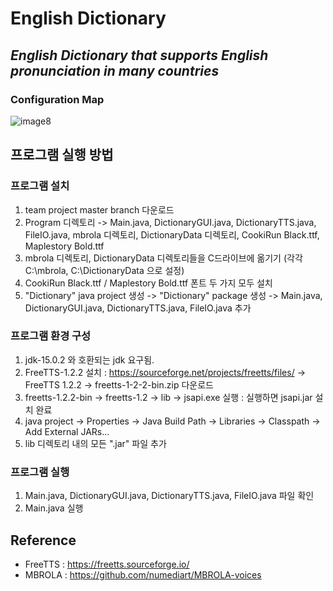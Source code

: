 # English Dictionary
## _English Dictionary that supports English pronunciation in many countries_

### Configuration Map
![image8](https://user-images.githubusercontent.com/79684170/119258692-cc194a80-bc05-11eb-9770-c7cbd8f1d5f7.png)

## 프로그램 실행 방법
### 프로그램 설치
1. team project master branch 다운로드
2. Program 디렉토리 -> Main.java, DictionaryGUI.java, DictionaryTTS.java, FileIO.java, mbrola 디렉토리, DictionaryData 디렉토리, CookiRun Black.ttf, Maplestory Bold.ttf
3. mbrola 디렉토리, DictionaryData 디렉토리들을 C드라이브에 옮기기 (각각 C:\\mbrola, C:\\DictionaryData 으로 설정)
4. CookiRun Black.ttf / Maplestory Bold.ttf 폰트 두 가지 모두 설치
5. "Dictionary" java project 생성 -> "Dictionary" package 생성 -> Main.java, DictionaryGUI.java, DictionaryTTS.java, FileIO.java 추가
### 프로그램 환경 구성
1. jdk-15.0.2 와 호환되는 jdk 요구됨.
2. FreeTTS-1.2.2 설치 : https://sourceforge.net/projects/freetts/files/ -> FreeTTS 1.2.2 -> freetts-1-2-2-bin.zip 다운로드
3. freetts-1.2.2-bin -> freetts-1.2 -> lib -> jsapi.exe 실행 : 실행하면 jsapi.jar 설치 완료
4. java project -> Properties -> Java Build Path -> Libraries -> Classpath -> Add External JARs...
5. lib 디렉토리 내의 모든 ".jar" 파일 추가
### 프로그램 실행
1. Main.java, DictionaryGUI.java, DictionaryTTS.java, FileIO.java 파일 확인
2. Main.java 실행

## Reference
- FreeTTS : https://freetts.sourceforge.io/
- MBROLA : https://github.com/numediart/MBROLA-voices
